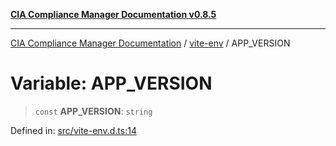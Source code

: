[**CIA Compliance Manager Documentation v0.8.5**](../../README.md)

***

[CIA Compliance Manager Documentation](../../modules.md) / [vite-env](../README.md) / APP\_VERSION

# Variable: APP\_VERSION

> `const` **APP\_VERSION**: `string`

Defined in: [src/vite-env.d.ts:14](https://github.com/Hack23/cia-compliance-manager/blob/3ae0301247f765ba03c8c0fe645db4718bb8af76/src/vite-env.d.ts#L14)
